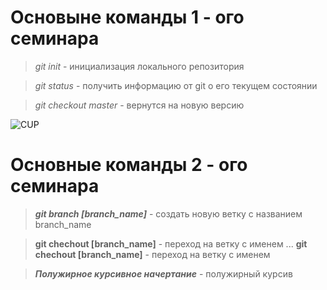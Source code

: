 # Основыне команды 1 - ого семинара

> *git init* - инициализация локального репозитория

> *git status* - получить информацию от git о его текущем состоянии

> *git checkout master* - вернутся на новую версию

![CUP](https://kartinki.pibig.info/uploads/posts/2023-04/thumbs/1680303863_kartinki-pibig-info-p-kartinki-rozovoe-utro-arti-1.jpg)

# Основные команды 2 - ого семинара

> ***git branch [branch_name]*** - создать новую ветку с названием branch_name


> **git chechout [branch_name]** - переход на ветку с именем ...
> **git chechout [branch_name]** - переход на ветку с именем


> ***Полужирное курсивное начертание*** - полужирный курсив